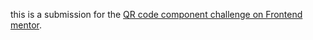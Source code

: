 this is a submission for the [QR code component challenge on Frontend mentor](https://www.frontendmentor.io/challenges/qr-code-component-iux_sIO_H).
